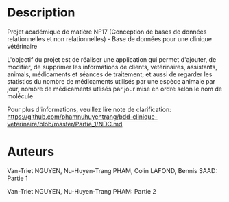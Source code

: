 # Description
Projet académique de matière NF17 (Conception de bases de données relationnelles et non relationnelles) - Base de données pour une clinique vétérinaire

L'objectif du projet est de réaliser une application qui permet d'ajouter, de modifier, de supprimer les informations de
clients, vétérinaires, assistants, animals, médicaments et séances de traitement; et aussi de regarder les
statistics du nombre de médicaments utilisés par une espèce animale par jour, nombre de médicaments utlisés par jour mise en
ordre selon le nom de molécule

Pour plus d'informations, veuillez lire note de clarification: https://github.com/phamnuhuyentrang/bdd-clinique-veterinaire/blob/master/Partie_1/NDC.md


# Auteurs
Van-Triet NGUYEN, Nu-Huyen-Trang PHAM, Colin LAFOND, Bennis SAAD: Partie 1

Van-Triet NGUYEN, Nu-Huyen-Trang PHAM: Partie 2
